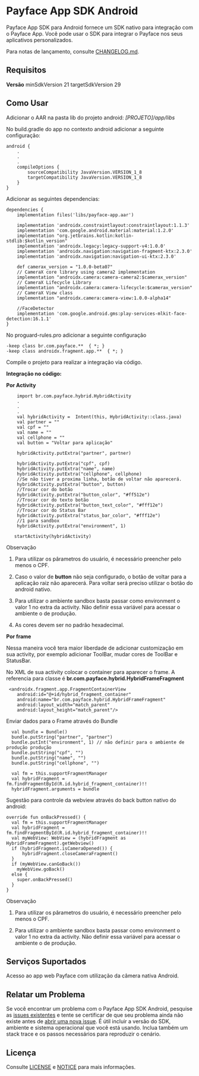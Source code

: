 # Payface App SDK Android

Payface App SDK para Android fornece um SDK nativo para integração com o Payface App. Você pode usar o SDK para integrar o Payface nos seus aplicativos personalizados.

Para notas de lançamento, consulte [CHANGELOG.md](https://github.com/PayfaceBrasil/payface-app-integration-sdk-android/blob/master/CHANGELOG.md).

## Requisitos
**Versão**
minSdkVersion 21
targetSdkVersion 29

## Como Usar

Adicionar o AAR na pasta lib do projeto android:
*[PROJETO]/app/libs* 

No build.gradle do app no contexto android adicionar a seguinte configuração:

```
android {
    .
    .
    .
    compileOptions {
        sourceCompatibility JavaVersion.VERSION_1_8
        targetCompatibility JavaVersion.VERSION_1_8
    }
}

```

Adicionar as seguintes dependencias:

```
dependencies {
    implementation files('libs/payface-app.aar')

    implementation 'androidx.constraintlayout:constraintlayout:1.1.3'
    implementation 'com.google.android.material:material:1.2.0'
    implementation "org.jetbrains.kotlin:kotlin-stdlib:$kotlin_version"
    implementation 'androidx.legacy:legacy-support-v4:1.0.0'
    implementation 'androidx.navigation:navigation-fragment-ktx:2.3.0'
    implementation 'androidx.navigation:navigation-ui-ktx:2.3.0'

    def camerax_version = "1.0.0-beta07"
    // CameraX core library using camera2 implementation
    implementation "androidx.camera:camera-camera2:$camerax_version"
    // CameraX Lifecycle Library
    implementation "androidx.camera:camera-lifecycle:$camerax_version"
    // CameraX View class
    implementation "androidx.camera:camera-view:1.0.0-alpha14"
    
    //FaceDetector
    implementation 'com.google.android.gms:play-services-mlkit-face-detection:16.1.1'
}
```
No proguard-rules.pro adicionar a seguinte configuração 

```
-keep class br.com.payface.**  { *; }
-keep class androidx.fragment.app.**  { *; }
```

Compile o projeto para realizar a integração via código.

**Integração no código:**

**Por Activity**

```
    import br.com.payface.hybrid.HybridActivity
    .
    .
    .
    val hybridActivity =  Intent(this, HybridActivity::class.java)
    val partner = ""
    val cpf = ""
    val name = ""
    val cellphone = ""
    val button = "Voltar para aplicação"

    hybridActivity.putExtra("partner", partner)
    
    hybridActivity.putExtra("cpf", cpf)
    hybridActivity.putExtra("name", name)
    hybridActivity.putExtra("cellphone", cellphone)
    //Se não tiver a proxima linha, botão de voltar não aparecerá.
    hybridActivity.putExtra("button", button)
    //Trocar cor do botão
    hybridActivity.putExtra("button_color", "#ff512e")
    //Trocar cor do texto botão
    hybridActivity.putExtra("button_text_color", "#fff12e")
    //Trocar cor do Status Bar 
    hybridActivity.putExtra("status_bar_color", "#fff12e")
    //1 para sandbox
    hybridActivity.putExtra("environment", 1)

   startActivity(hybridActivity)
```

Observação
1. Para utilizar os pârametros do usuário, é necessário preencher pelo menos o CPF.

2. Caso o valor de **button** não seja configurado, o botão de voltar para a aplicação raiz não aparecerá. Para voltar será preciso utilizar o botão do android nativo.

3. Para utilizar o ambiente sandbox basta passar como environment o valor 1 no extra da activity. Não definir essa variável para acessar o ambiente o de produção.

4. As cores devem ser no padrão hexadecimal.

**Por frame**

Nessa maneira você tera maior liberdade de adicionar customização em sua activity, por exemplo adicionar ToolBar, mudar cores de ToolBar e StatusBar.

No XML de sua activity colocar o container para aparecer o frame. A referencia para classe é **br.com.payface.hybrid.HybridFrameFragment**
```
 <androidx.fragment.app.FragmentContainerView
    android:id="@+id/hybrid_fragment_container"
    android:name="br.com.payface.hybrid.HybridFrameFragment"
    android:layout_width="match_parent"
    android:layout_height="match_parent"/>
```

Enviar dados para o Frame através do Bundle

```
  val bundle = Bundle()
  bundle.putString("partner", "partner")
  bundle.putInt("environment", 1) // não definir para o ambiente de produção produção
  bundle.putString("cpf", "")
  bundle.putString("name", "")
  bundle.putString("cellphone", "")

  val fm = this.supportFragmentManager
  val hybridFragment = fm.findFragmentById(R.id.hybrid_fragment_container)!!
  hybridFragment.arguments = bundle
```

Sugestão para controle da webview através do back button nativo do android: 

```
override fun onBackPressed() {
  val fm = this.supportFragmentManager
  val hybridFragment = fm.findFragmentById(R.id.hybrid_fragment_container)!!
  val myWebView: WebView = (hybridFragment as HybridFrameFragment).getWebview()
  if (hybridFragment.isCameraOpened()) {
      hybridFragment.closeCameraFragment()
  }
  if (myWebView.canGoBack()) 
    myWebView.goBack() 
  else {
    super.onBackPressed()
  }
}
```

Observação
1. Para utilizar os pârametros do usuário, é necessário preencher pelo menos o CPF.

2. Para utilizar o ambiente sandbox basta passar como environment o valor 1 no extra da activity. Não definir essa variável para acessar o ambiente o de produção.

## Serviços Suportados

Acesso ao app web Payface com utilização da câmera nativa Android.


## Relatar um Problema

Se você encontrar um problema com o Payface App SDK Android, pesquise as [issues existentes](https://github.com/PayfaceBrasil/payface-app-integration-sdk-android/issues)
e tente se certificar de que seu problema ainda não existe antes de [abrir uma nova issue](https://github.com/PayfaceBrasil/payface-app-integration-sdk-android/issues/new). É útil incluir a versão do SDK, ambiente e sistema operacional que você está usando. Inclua também um stack trace e os passos necessários para reproduzir o cenário.

## Licença

Consulte [LICENSE](https://github.com/PayfaceBrasil/payface-app-integration-sdk-android/blob/master/LICENSE) e [NOTICE](https://github.com/PayfaceBrasil/payface-app-integration-sdk-android/blob/master/NOTICE) para mais informações.
